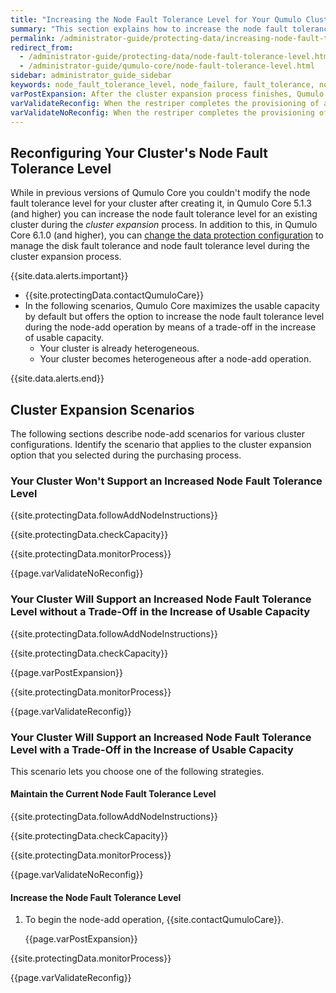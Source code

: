 ```yaml
---
title: "Increasing the Node Fault Tolerance Level for Your Qumulo Cluster During Node-Add Operations"
summary: "This section explains how to increase the node fault tolerance level for your Qumulo cluster during node-add operations."
permalink: /administrator-guide/protecting-data/increasing-node-fault-tolerance-level.html
redirect_from:
  - /administrator-guide/protecting-data/node-fault-tolerance-level.html
  - /administrator-guide/qumulo-core/node-fault-tolerance-level.html
sidebar: administrator_guide_sidebar
keywords: node_fault_tolerance_level, node_failure, fault_tolerance, node_add, node-add, cluster_expansion, expand, reconfiguration
varPostExpansion: After the cluster expansion process finishes, Qumulo Core begins data protection reconfiguration automatically.
varValidateReconfig: When the restriper completes the provisioning of additional usable capacity and data protection reconfiguration, the **Data Protected** section shows the increased node fault tolerance level.
varValidateNoReconfig: When the restriper completes the provisioning of additional usable capacity, the **Data Protected** section shows the same node fault tolerance level as before the node-add operation.
---
```


## Reconfiguring Your Cluster's Node Fault Tolerance Level
While in previous versions of Qumulo Core you couldn't modify the node fault tolerance level for your cluster after creating it, in Qumulo Core 5.1.3 (and higher) you can increase the node fault tolerance level for an existing cluster during the _cluster expansion_ process. In addition to this, in Qumulo Core 6.1.0 (and higher), you can [change the data protection configuration](adding-nodes-with-data-protection-changes.md) to manage the disk fault tolerance and node fault tolerance level during the cluster expansion process.

{{site.data.alerts.important}}
<ul>
  <li>{{site.protectingData.contactQumuloCare}}</li>
  <li>In the following scenarios, Qumulo Core maximizes the usable capacity by default but offers the option to increase the node fault tolerance level during the node-add operation by means of a trade-off in the increase of usable capacity.
    <ul>
      <li>Your cluster is already heterogeneous.</li>
      <li>Your cluster becomes heterogeneous after a node-add operation.</li>
    </ul>
  </li>
</ul>
{{site.data.alerts.end}}

## Cluster Expansion Scenarios
The following sections describe node-add scenarios for various cluster configurations. Identify the scenario that applies to the cluster expansion option that you selected during the purchasing process.

### Your Cluster Won't Support an Increased Node Fault Tolerance Level
{{site.protectingData.followAddNodeInstructions}}

{{site.protectingData.checkCapacity}}

{{site.protectingData.monitorProcess}}

{{page.varValidateNoReconfig}}

### Your Cluster Will Support an Increased Node Fault Tolerance Level without a Trade-Off in the Increase of Usable Capacity
{{site.protectingData.followAddNodeInstructions}}

{{site.protectingData.checkCapacity}}

   {{page.varPostExpansion}}

{{site.protectingData.monitorProcess}}

{{page.varValidateReconfig}}

### Your Cluster Will Support an Increased Node Fault Tolerance Level with a Trade-Off in the Increase of Usable Capacity
This scenario lets you choose one of the following strategies.

#### Maintain the Current Node Fault Tolerance Level
{{site.protectingData.followAddNodeInstructions}}

{{site.protectingData.checkCapacity}}

{{site.protectingData.monitorProcess}}

{{page.varValidateNoReconfig}}

#### Increase the Node Fault Tolerance Level
1. To begin the node-add operation, {{site.contactQumuloCare}}.

   {{page.varPostExpansion}}

{{site.protectingData.monitorProcess}}

{{page.varValidateReconfig}}

